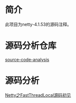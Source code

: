 # 简介
此项目为netty-4.1.53的源码注释。
# 源码分析仓库
[source-code-analysis](https://gitee.com/anxiouspig/source-code-analysis)
# 源码分析
[Netty之FastThreadLocal源码初见](https://gitee.com/anxiouspig/source-code-analysis/blob/main/netty/Netty%E4%B9%8BFastThreadLocal%E6%BA%90%E7%A0%81%E5%88%9D%E8%A7%81.md)

